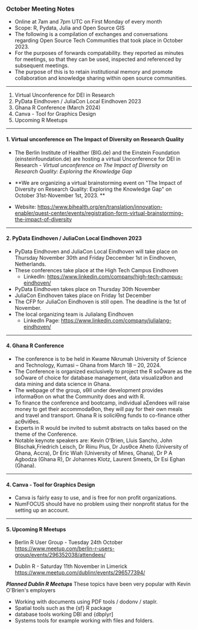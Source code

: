 ### October Meeting Notes

* Online at 7am and 7pm UTC on First Monday of every month
* Scope: R, Pydata, Julia and Open Source GIS
* The following is a compilation of exchanges and conversations regarding Open Source Tech Communities that took place in October 2023.
* For the purposes of forwards compatability. they reported as minutes for meetings, so that they can be used, inspected and referenced by subsequent meetings.
* The purpose of this is to retain institutional memory and promote collaboration and  knowledge sharing within open source communities.

----------------------------------------------------------

1. Virtual Unconference for DEI in Research
2. PyData Eindhoven / JuliaCon Local Eindhoven 2023
3. Ghana R Conference (March 2024)
4. Canva - Tool for Graphics Design
5. Upcoming R Meetups
   
------------------------------------------
#### 1. Virtual unconference on The Impact of Diversity on Research Quality

* The Berlin Institute of Healther (BIG.de) and the Einstein Foundation (einsteinfoundation.de) are hosting a virtual Unconference for DEI in Research - *Virtual unconference on The Impact of Diversity on Research Quality: Exploring the Knowledge Gap*

* **We are organizing a virtual brainstorming event on "The Impact of Diversity on Research Quality: Exploring the Knowledge Gap" on October 31st-November 1st, 2023. **
* Website: https://www.bihealth.org/en/translation/innovation-enabler/quest-center/events/registration-form-virtual-brainstorming-the-impact-of-diversity

------------------------------------------
#### 2. PyData Eindhoven / JuliaCon Local Eindhoven 2023

* PyData Eindhoven and JuliaCon Local Eindhoven will take place on Thursday November 30th and Friday Deccember 1st in Eindhoven, Netherlands.
* These conferences take place at the High Tech Campus Eindhoven
  - LinkedIn: https://www.linkedin.com/company/high-tech-campus-eindhoven/
* PyData Eindhoven takes place on Thursday 30th November
* JuliaCon Eindhoven takes place on Friday 1st December
* The CFP for JuliaCon Eindhoven is still open. The deadline is the 1st of November.
* The local organizing team is Julialang Eindhoven
  - LinkedIn Page: https://www.linkedin.com/company/julialang-eindhoven/

------------------------------------------

#### 4. Ghana R Conference

* The conference is to be held in Kwame Nkrumah University of Science and Technology, Kumasi – Ghana from March 18 – 20, 2024.
* The Conference is organized exclusively to project the R soŌware as the soŌware of choice for database management, data visualizaƟon and data mining and data science in Ghana.
* The webpage of the group, sƟll under development provides informaƟon on what the Community does and with R.
* To finance the conference and bootcamp, individual aƩendees will raise money to get their accommodaƟon, they will pay for their own meals and travel and transport. Ghana R is soliciƟng funds to co-finance other acƟviƟes.
* Experts in R would be invited to submit abstracts on talks based on the theme of the Conference.
* Notable keynote speakers are: Kevin O’Brien, Lluis Sancho, John Blischak,Friedrich Leisch, Dr Riinu Pius, Dr JusƟce Aheto (University of Ghana, Accra), Dr Eric Wiah (University of Mines, Ghana), Dr P A Agbodza (Ghana R), Dr Johannes Klotz, Laurent Smeets, Dr Esi Eghan (Ghana).

------------------------------------------
#### 4. Canva - Tool for Graphics Design

* Canva is fairly easy to use, and is free for non profit organizations.
* NumFOCUS should have no problem using their nonprofit status for the setting up an account.


------------------------------------------
#### 5. Upcoming R Meetups

* Berlin R User Group - Tuesday 24th October 
https://www.meetup.com/berlin-r-users-group/events/296352038/attendees/

* Dublin R - Saturday 11th November in Limerick
https://www.meetup.com/dublinr/events/296577394/

***Planned Dublin R Meetups***
These topics have been very popular with Kevin O'Brien's employers
* Working with documents using PDF tools / dodonv / staplr. 
* Spatial tools such as the {sf} R package 
* database tools working DBI and {dbplyr] 
* Systems tools for example working with files and folders. 

